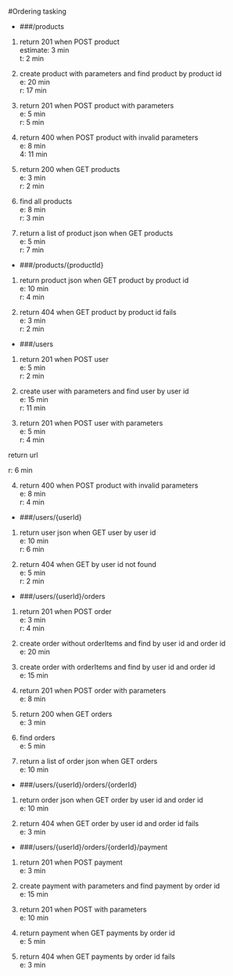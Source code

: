 #Ordering tasking

* ###/products

1. return 201 when POST product  
 estimate: 3 min  
 t: 2 min


2. create product with parameters and find product by product id  
 e: 20 min  
 r: 17 min
  
  
3. return 201 when POST product with parameters  
 e: 5 min  
 r: 5 min
  
  
4. return 400 when POST product with invalid parameters  
 e: 8 min  
 4: 11 min
  
  
5. return 200 when GET products  
 e: 3 min  
 r: 2 min
  

6. find all products  
 e: 8 min  
 r: 3 min
  
  
7. return a list of product json when GET products  
 e: 5 min  
 r: 7 min
  

* ###/products/{productId}

1. return product json when GET product by product id  
 e: 10 min  
 r: 4 min
  
    
  
2. return 404 when GET product by product id fails  
 e: 3 min  
 r: 2 min
  
  
  
 

* ###/users

1. return 201 when POST user  
 e: 5 min  
 r: 2 min
  
  
 
2. create user with parameters and find user by user id  
 e: 15 min  
 r: 11 min
  
  
  
3. return 201 when POST user with parameters  
 e: 5 min  
 r: 4 min
  
  
  return url
  
  r: 6 min
  
  
4. return 400 when POST product with invalid parameters  
 e: 8 min  
 r: 4 min
    

    

  
  
 

* ###/users/{userId}

1. return user json when GET user by user id  
e: 10 min  
r: 6 min
 
2. return 404 when GET by user id not found  
 e: 5 min  
 r: 2 min
  
  
* ###/users/{userId}/orders

1. return 201 when POST order  
 e: 3 min  
 r: 4 min
  

2. create order without orderItems and find by user id and order id  
 e: 20 min
    
   
3. create order with orderItems and find by user id and order id  
 e: 15 min
    
    
4. return 201 when POST order with parameters  
 e: 8 min  
  
    
5. return 200 when GET orders  
 e: 3 min  
  
  
6. find orders  
 e: 5 min  
  
 
7. return a list of order json when GET orders  
 e: 10 min  
  
  
    
 

* ###/users/{userId}/orders/{orderId}

1. return order json when GET order by user id and order id  
 e: 10 min  
  
  

2. return 404 when GET order by user id and order id fails  
 e: 3 min  
  
  
   
* ###/users/{userId}/orders/{orderId}/payment

1. return 201 when POST payment  
 e: 3 min  
  
  
  
 
2. create payment with parameters and find payment by order id  
 e: 15 min  
  
  

3. return 201 when POST with parameters  
 e: 10 min  
  
  
  

4. return payment when GET payments by order id   
 e: 5 min  
  
  
  
 
5. return 404 when GET payments by  order id fails  
 e: 3 min  
  
  
  
